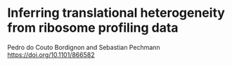 # Inferring translational heterogeneity from ribosome profiling data

Pedro do Couto Bordignon and Sebastian Pechmann
https://doi.org/10.1101/866582 
